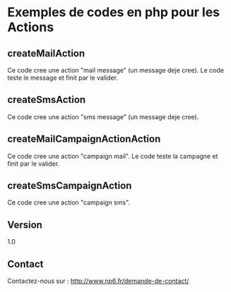 Exemples de codes en php pour les Actions
==

createMailAction
--

Ce code cree une action "mail message" (un message deje cree). Le code teste le message et finit par le valider.

createSmsAction
--

Ce code cree une action "sms message" (un message deje cree).

createMailCampaignActionAction
--

Ce code cree une action "campaign mail". Le code teste la campagne et finit par le valider.

createSmsCampaignAction
--

Ce code cree une action "campaign sms".


Version
--

1.0

Contact
--

Contactez-nous sur : http://www.np6.fr/demande-de-contact/
